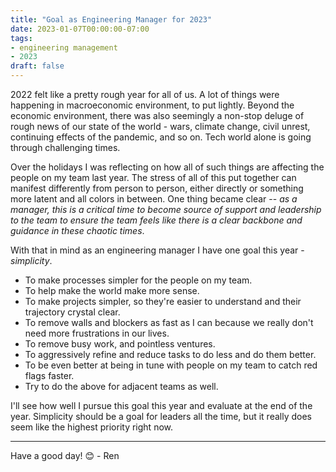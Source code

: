```yaml
---
title: "Goal as Engineering Manager for 2023"
date: 2023-01-07T00:00:00-07:00
tags: 
- engineering management
- 2023
draft: false
---
```

2022 felt like a pretty rough year for all of us. A lot of things were happening in macroeconomic environment, to put lightly. Beyond the economic environment, there was also seemingly a non-stop deluge of rough news of our state of the world - wars, climate change, civil unrest, continuing effects of the pandemic, and so on. Tech world alone is going through challenging times.

Over the holidays I was reflecting on how all of such things are affecting the people on my team last year. The stress of all of this put together can manifest differently from person to person, either directly or something more latent and all colors in between. One thing became clear -- _as a manager, this is a critical time to become source of support and leadership to the team to ensure the team feels like there is a clear backbone and guidance in these chaotic times_.

With that in mind as an engineering manager I have one goal this year - _simplicity_.

- To make processes simpler for the people on my team. 
- To help make the world make more sense. 
- To make projects simpler, so they're easier to understand and their trajectory crystal clear. 
- To remove walls and blockers as fast as I can because we really don't need more frustrations in our lives.
- To remove busy work, and pointless ventures. 
- To aggressively refine and reduce tasks to do less and do them better. 
- To be even better at being in tune with people on my team to catch red flags faster.
- Try to do the above for adjacent teams as well. 

I'll see how well I pursue this goal this year and evaluate at the end of the year. Simplicity should be a goal for leaders all the time, but it really does seem like the highest priority right now.

---

Have a good day! 😊 - Ren
